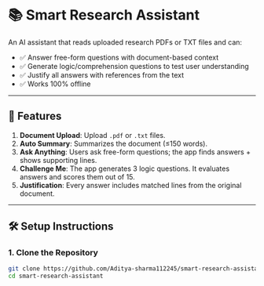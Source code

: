 # 📚 Smart Research Assistant

An AI assistant that reads uploaded research PDFs or TXT files and can:
- ✅ Answer free-form questions with document-based context
- ✅ Generate logic/comprehension questions to test user understanding
- ✅ Justify all answers with references from the text
- ✅ Works 100% offline

---

## 🚀 Features

1. **Document Upload**: Upload `.pdf` or `.txt` files.
2. **Auto Summary**: Summarizes the document (≤150 words).
3. **Ask Anything**: Users ask free-form questions; the app finds answers + shows supporting lines.
4. **Challenge Me**: The app generates 3 logic questions. It evaluates answers and scores them out of 15.
5. **Justification**: Every answer includes matched lines from the original document.

---

## 🛠 Setup Instructions

### 1. Clone the Repository

```bash
git clone https://github.com/Aditya-sharma112245/smart-research-assistant.git
cd smart-research-assistant
